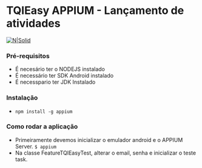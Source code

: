 # TQIEasy APPIUM - Lançamento de atividades

[![N|Solid](https://media-exp1.licdn.com/dms/image/C561BAQEv6Rart5xx5w/company-background_10000/0?e=2159024400&v=beta&t=7QBAYOCg2IFyIubWTMpbgcdyZXP_mksnGiPt1IJJ_cM)](https://www.tqi.com.br/)

### Pré-requisitos

  - É necesário ter o NODEJS instalado
  - É necessário ter SDK Android instalado
  - É necesspario ter JDK Instalado

### Instalação
  - `npm install -g appium` 
    
### Como rodar a aplicação
 - Primeiramente devemos inicializar o emulador android e o APPIUM Server. `$ appium`
 - Na classe FeatureTQIEasyTest, alterar o email, senha e inicializar o teste task.
